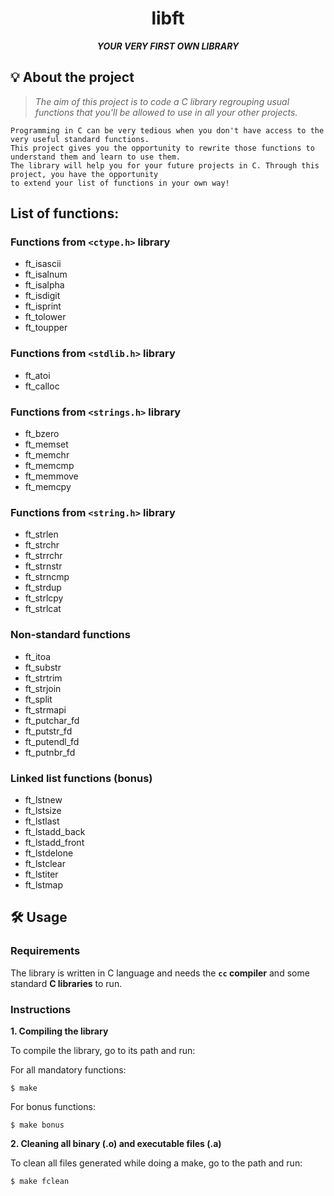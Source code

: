 <h1 align="center">
	libft
</h1>

<p align="center">
	<b><i>YOUR VERY FIRST OWN LIBRARY</i></b><br>
</p>

## 💡 About the project

> _The aim of this project is to code a C library regrouping usual functions that you'll be allowed to use in all your other projects._

	Programming in C can be very tedious when you don't have access to the very useful standard functions.
	This project gives you the opportunity to rewrite those functions to understand them and learn to use them.
	The library will help you for your future projects in C. Through this project, you have the opportunity
	to extend your list of functions in your own way!

## List of functions:

### Functions from `<ctype.h>` library

* ft_isascii
* ft_isalnum
* ft_isalpha
* ft_isdigit
* ft_isprint
* ft_tolower
* ft_toupper

### Functions from `<stdlib.h>` library

* ft_atoi
* ft_calloc

### Functions from `<strings.h>` library

* ft_bzero
* ft_memset
* ft_memchr
* ft_memcmp
* ft_memmove
* ft_memcpy

### Functions from `<string.h>` library

* ft_strlen
* ft_strchr
* ft_strrchr
* ft_strnstr
* ft_strncmp
* ft_strdup
* ft_strlcpy
* ft_strlcat

### Non-standard functions

* ft_itoa
* ft_substr
* ft_strtrim
* ft_strjoin
* ft_split
* ft_strmapi
* ft_putchar_fd
* ft_putstr_fd
* ft_putendl_fd
* ft_putnbr_fd

### Linked list functions (bonus)

* ft_lstnew
* ft_lstsize
* ft_lstlast
* ft_lstadd_back
* ft_lstadd_front
* ft_lstdelone
* ft_lstclear
* ft_lstiter
* ft_lstmap

## 🛠️ Usage

### Requirements

The library is written in C language and needs the **`cc` compiler** and some standard **C libraries** to run.

### Instructions

**1. Compiling the library**

To compile the library, go to its path and run:

For all mandatory functions:

```shell
$ make
```

For bonus functions:

```shell
$ make bonus
```

**2. Cleaning all binary (.o) and executable files (.a)**

To clean all files generated while doing a make, go to the path and run:

```shell
$ make fclean
```
